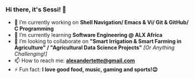 ### Hi there, it's Sessi! 👋

- 🔭 I’m currently working on **Shell Navigation/ Emacs & Vi/ Git & GitHub/ C Programming**
- 🌱 I’m currently learning **Software Engineering @ ALX Africa**
- 👯 I’m looking to collaborate on **"Smart Irrigation & Smart Farming in Agriculture" / "Agricultural Data Science Projects"** *[Or Anything Challenging!]*
- 📫 How to reach me: **alexandertette@gmail.com**
- ⚡ Fun fact: **I love good food, music, gaming and sports!:wink:**

